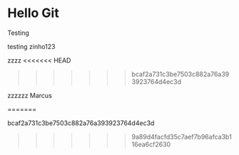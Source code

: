 # Hello Git

Testing

testing
zinho123
 

 zzzz
<<<<<<< HEAD
>>>>>>> bcaf2a731c3be7503c882a76a393923764d4ec3d


zzzzzz Marcus

=======

bcaf2a731c3be7503c882a76a393923764d4ec3d
>>>>>>> 9a89d4facfd35c7aef7b96afca3b116ea6cf2630
